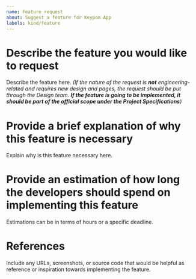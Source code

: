 ```yaml
---
name: Feature request
about: Suggest a feature for Keypom App
labels: kind/feature
---
```


# Describe the feature you would like to request
Describe the feature here. _(If the nature of the request is **not** engineering-related and requires new design and pages, the request should be put through the Design team. **If the feature is going to be implemented, it should be part of the official scope under the Project Specifications**)_

# Provide a brief explanation of why this feature is necessary
Explain why is this feature necessary here.

# Provide an estimation of how long the developers should spend on implementing this feature
Estimations can be in terms of hours or a specific deadline. 

# References
Include any URLs, screenshots, or source code that would be helpful as reference or inspiration towards implementing the feature.